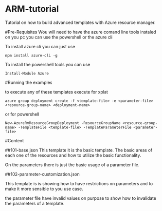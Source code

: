 # ARM-tutorial
Tutorial on how to build advanced templates with Azure resource manager.

#Pre-Requisites
Wou will need to have the azure comand line tools instaled on you pc you can use the powershell or the azure cli

To install azure cli you can just use

```
npm install azure-cli -g
```

To install the powershell tools you can use

```
Install-Module Azure
``` 

#Running the examples

to execute any of these templates execute for xplat

```shell
azure group deployment create -f <template-file> -e <parameter-file> <resource-group-name> <deployment-name>
```

or for powershell

```
New-AzureRmResourceGroupDeployment -ResourceGroupName <resource-group-name> -TemplateFile <template-file> -TemplateParameterFile <parameter-file>
```

#Content

##101-base.json
This template it is the basic template. The basic areas of each one of the resources and how to utilize the basic functionality.

On the parameters there is just the basic usage of a parameter file.

##102-parameter-customization.json

This template is is showing how to have restrictions on parameters and to make it more sensible to you use case.

the parameter file have invalid values on purpose to show how to invalidate the parameters of a template.